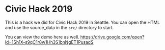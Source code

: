# Civic Hack 2019

This is a hack we did for Civic Hack 2019 in Seattle.
You can open the HTML and use the source_data in the `src/` directory to start.

You can view the demo here as well.
https://drive.google.com/open?id=1Sh1X-s9qC1r8w1Hh3S1bnNgET1PusadS
